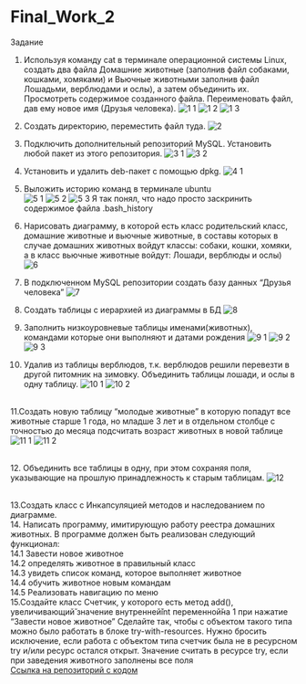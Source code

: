 # Final_Work_2

Задание
1. Используя команду cat в терминале операционной системы Linux, создать
два файла Домашние животные (заполнив файл собаками, кошками,
хомяками) и Вьючные животными заполнив файл Лошадьми, верблюдами и
ослы), а затем объединить их. Просмотреть содержимое созданного файла.
Переименовать файл, дав ему новое имя (Друзья человека).
![1 1](https://github.com/IoganKrauzer/Final_Work_2/assets/130405621/e606f783-9d73-4a64-901b-f6b187d2e754)
![1 2](https://github.com/IoganKrauzer/Final_Work_2/assets/130405621/f263f7a9-71c0-4063-8859-2ca66b8f2a0e)
![1 3](https://github.com/IoganKrauzer/Final_Work_2/assets/130405621/59c779f0-1e2f-4495-85e3-6874617ac4c8)
3. Создать директорию, переместить файл туда.
![2](https://github.com/IoganKrauzer/Final_Work_2/assets/130405621/4f2b7cce-c5ec-41f4-938b-2455231606c9)
4. Подключить дополнительный репозиторий MySQL. Установить любой пакет
из этого репозитория.
![3 1](https://github.com/IoganKrauzer/Final_Work_2/assets/130405621/ed207129-b9a9-450f-8d66-22bd978c5d7a)
![3 2](https://github.com/IoganKrauzer/Final_Work_2/assets/130405621/0cb238c5-d8fe-4d4a-a2b7-733246018c15)
6. Установить и удалить deb-пакет с помощью dpkg.
![4 1](https://github.com/IoganKrauzer/Final_Work_2/assets/130405621/4ab7a65d-e8ba-401d-ad0a-6b902bf6b6fc)

7. Выложить историю команд в терминале ubuntu <br />
![5 1](https://github.com/IoganKrauzer/Final_Work_2/assets/130405621/94bf9418-b8f0-4e71-a473-bff2a8e67a68)
![5 2](https://github.com/IoganKrauzer/Final_Work_2/assets/130405621/cf62c025-a364-4d39-b51b-fb7ddf224ab8)
![5 3](https://github.com/IoganKrauzer/Final_Work_2/assets/130405621/bead2c38-bb56-41df-a07e-c39eea9d2be2)
Я так понял, что надо просто заскринить содержимое файла .bash_history
9. Нарисовать диаграмму, в которой есть класс родительский класс, домашние
животные и вьючные животные, в составы которых в случае домашних
животных войдут классы: собаки, кошки, хомяки, а в класс вьючные животные
войдут: Лошади, верблюды и ослы)
![6](https://github.com/IoganKrauzer/Final_Work_2/assets/130405621/cd406da0-ea36-4d02-8463-7711b9e2b5ff)
11. В подключенном MySQL репозитории создать базу данных “Друзья
человека”
![7](https://github.com/IoganKrauzer/Final_Work_2/assets/130405621/e6ffe373-fbbe-4241-be34-8e89357dab8e)
13. Создать таблицы с иерархией из диаграммы в БД
![8](https://github.com/IoganKrauzer/Final_Work_2/assets/130405621/ec59da7d-c7e1-4304-abd2-cef2de6f965f)

15. Заполнить низкоуровневые таблицы именами(животных), командами
которые они выполняют и датами рождения
![9 1](https://github.com/IoganKrauzer/Final_Work_2/assets/130405621/f9e68887-d062-42cb-8abc-9c6b44c0b702)
![9 2](https://github.com/IoganKrauzer/Final_Work_2/assets/130405621/28e94425-01ed-42e4-8be4-a72f868320c0)
![9 3](https://github.com/IoganKrauzer/Final_Work_2/assets/130405621/2bcb0b94-5ebf-4466-a0fe-c8e45d6622a3)

17. Удалив из таблицы верблюдов, т.к. верблюдов решили перевезти в другой
питомник на зимовку. Объединить таблицы лошади, и ослы в одну таблицу.
![10 1](https://github.com/IoganKrauzer/Final_Work_2/assets/130405621/5f08b01a-8dd9-49ec-86cd-5bc236896a16)
![10 2](https://github.com/IoganKrauzer/Final_Work_2/assets/130405621/aa4caf9a-76b1-4911-81fb-1cc70aec8cf0)

<br />11.Создать новую таблицу “молодые животные” в которую попадут все
животные старше 1 года, но младше 3 лет и в отдельном столбце с точностью
до месяца подсчитать возраст животных в новой таблице
![11 1](https://github.com/IoganKrauzer/Final_Work_2/assets/130405621/1f1fe5e4-f9c3-437f-850d-64098cfd937d)
![11 2](https://github.com/IoganKrauzer/Final_Work_2/assets/130405621/b21ad180-ecd8-4642-b15a-b5486faa429c)

<br />12. Объединить все таблицы в одну, при этом сохраняя поля, указывающие на
прошлую принадлежность к старым таблицам.
![12](https://github.com/IoganKrauzer/Final_Work_2/assets/130405621/74ea3292-528d-475d-9607-78d8c2672dde)

<br />13.Создать класс с Инкапсуляцией методов и наследованием по диаграмме.
<br />14. Написать программу, имитирующую работу реестра домашних животных.
В программе должен быть реализован следующий функционал:
<br />14.1 Завести новое животное
<br />14.2 определять животное в правильный класс
<br />14.3 увидеть список команд, которое выполняет животное
<br />14.4 обучить животное новым командам
<br />14.5 Реализовать навигацию по меню
<br />15.Создайте класс Счетчик, у которого есть метод add(), увеличивающий̆
значение внутренней̆int переменной̆на 1 при нажатие “Завести новое
животное” Сделайте так, чтобы с объектом такого типа можно было работать в
блоке try-with-resources. Нужно бросить исключение, если работа с объектом
типа счетчик была не в ресурсном try и/или ресурс остался открыт. Значение
считать в ресурсе try, если при заведения животного заполнены все поля
<br />[Ссылка на репозиторий с кодом]()
